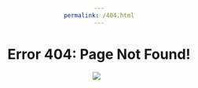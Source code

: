 ```yaml
---
permalink: /404.html
---
```

Error 404: Page Not Found!
=======

<html>
<head>
<style>
h1 {text-align: center;}
h2 {text-align: center;}
p {text-align: center;}
div {text-align: center;}
</style>
</head>
<body>

<div id="content" data-background="https://a.slack-edge.com/80588/img/404/marrakesh-meadow-80.jpg" style="height: 763.465px;"><img id="background" src="https://a.slack-edge.com/80588/img/404/marrakesh-meadow-80.jpg" style="transform: translate3d(-31.2395%, 0px, 0px);"><div id="sprite-wrapper" style="width: 4580.79px; transform: translate3d(-31.2395%, 0px, 0px);"><div class="sprite piggy piggy_chewing active" style="transform: scale3d(0.763465, 0.763465, 0.763465); margin-bottom: -6.77198px;"></div><div class="sprite chicken chicken_walk_lr" style="transform: scale3d(0.763465, 0.763465, 0.763465); margin-bottom: -6.77198px;"><div class="sub_sprite"></div></div><div class="sprite chicken chicken_peck_2x flipped pecking" style="transform: scale3d(0.763465, 0.763465, 0.763465) scaleX(-1); margin-bottom: -6.77198px;"></div><div class="sprite piggy piggy_walk piggy_walk_lr" style="transform: scale3d(0.763465, 0.763465, 0.763465); margin-bottom: -6.77198px;"></div><div class="sprite chicken chicken_walk_rl flipped" style="transform: scale3d(0.763465, 0.763465, 0.763465) scaleX(-1); margin-bottom: -6.77198px;"><div class="sub_sprite"></div></div><div class="sprite piggy piggy_walk flipped piggy_walk_rl" style="transform: scale3d(0.763465, 0.763465, 0.763465) scaleX(-1); margin-bottom: -6.77198px;"></div><div class="sprite butterfly butterfly_angle butterfly_angle_lr" style="transform: scale3d(0.763465, 0.763465, 0.763465); margin-bottom: -6.77198px;"></div><div class="sprite butterfly butterfly_angle_1 butterfly_angle_1_lr" style="transform: scale3d(0.763465, 0.763465, 0.763465); margin-bottom: -6.77198px;"></div><div class="sprite butterfly butterfly_rooked butterfly_rooked_lr" style="transform: scale3d(0.763465, 0.763465, 0.763465); margin-bottom: -6.77198px;"></div><div class="sprite butterfly butterfly_side butterfly_side_lr" style="transform: scale3d(0.763465, 0.763465, 0.763465); margin-bottom: -6.77198px;"></div><div class="sprite butterfly butterfly_angle flipped butterfly_angle_rl bottom" style="transform: scale3d(0.763465, 0.763465, 0.763465) scaleX(-1); margin-bottom: -6.77198px;"></div><div class="sprite butterfly butterfly_angle_1 flipped butterfly_angle_1_rl bottom" style="transform: scale3d(0.763465, 0.763465, 0.763465) scaleX(-1); margin-bottom: -6.77198px;"></div><div class="sprite butterfly butterfly_rooked flipped butterfly_rooked_rl bottom" style="transform: scale3d(0.763465, 0.763465, 0.763465) scaleX(-1); margin-bottom: -6.77198px;"></div><div class="sprite butterfly butterfly_side flipped butterfly_side_rl bottom" style="transform: scale3d(0.763465, 0.763465, 0.763465) scaleX(-1); margin-bottom: -6.77198px;"></div></div></div>